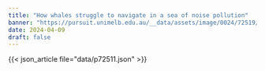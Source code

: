 ```yaml
---
title: "How whales struggle to navigate in a sea of noise pollution"
banner: "https://pursuit.unimelb.edu.au/__data/assets/image/0024/72519/How-whales-struggle-to-navigate-in-a-sea-of-noise-pollution_98ca9a19-b74f-41dd-828e-742c51e16f43.jpg"
date: 2024-04-09
draft: false
---
```


{{< json_article file="data/p72511.json" >}}